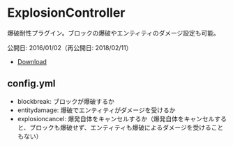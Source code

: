 # ExplosionController
爆破耐性プラグイン。ブロックの爆破やエンティティのダメージ設定も可能。

公開日: 2016/01/02（再公開日: 2018/02/11）
- [Download](https://github.com/Densyakun/ExplosionController/releases)

## config.yml
- blockbreak: ブロックが爆破するか
- entitydamage: 爆破でエンティティがダメージを受けるか
- explosioncancel: 爆発自体をキャンセルするか（爆発自体をキャンセルすると、ブロックも爆破せず、エンティティも爆破によるダメージを受けることもない）
